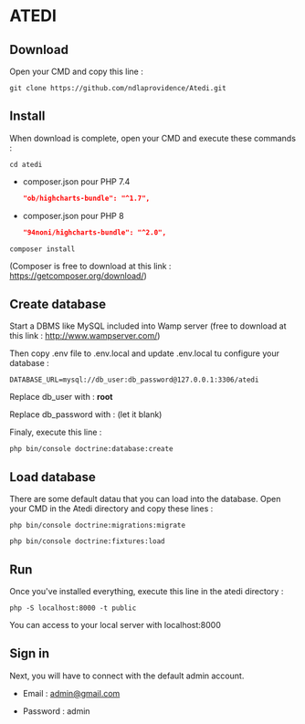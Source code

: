# ATEDI

## Download
Open your CMD and copy this line : 
```
git clone https://github.com/ndlaprovidence/Atedi.git
```

## Install
When download is complete, open your CMD 
and execute these commands :

```
cd atedi
```

* composer.json pour PHP 7.4
    ```json
    "ob/highcharts-bundle": "^1.7",
    ```

* composer.json pour PHP 8
    ```json
    "94noni/highcharts-bundle": "^2.0",
    ```


```
composer install
```
(Composer is free to download at this link : https://getcomposer.org/download/)

## Create database
Start a DBMS like MySQL included into Wamp server (free to download at this link : http://www.wampserver.com/)

Then copy .env file to .env.local 
and update .env.local tu configure your database :
```
DATABASE_URL=mysql://db_user:db_password@127.0.0.1:3306/atedi
```
Replace db_user with : **root**

Replace db_password with : (let it blank)

Finaly, execute this line :
```
php bin/console doctrine:database:create
```

## Load database
There are some default datau that you can load into the database. Open your CMD in the Atedi directory and copy these lines :
```
php bin/console doctrine:migrations:migrate
```
```
php bin/console doctrine:fixtures:load
```

## Run
Once you've installed everything, execute this line in the atedi directory :
```
php -S localhost:8000 -t public
```
You can access to your local server with localhost:8000

## Sign in
Next, you will have to connect with the default admin account.

* Email : admin@gmail.com

* Password : admin

